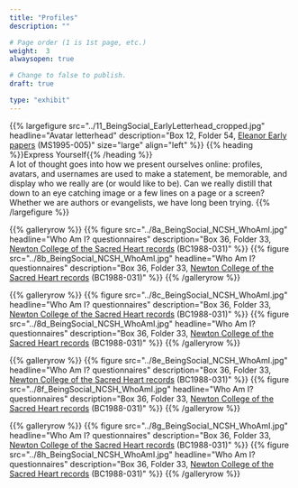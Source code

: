 ```yaml
---
title: "Profiles"
description: ""

# Page order (1 is 1st page, etc.)
weight:  3
alwaysopen: true

# Change to false to publish.
draft: true

type: "exhibit"
---
```


{{% largefigure src="../11_BeingSocial_EarlyLetterhead_cropped.jpg"
                headline="Avatar letterhead"
                description="Box 12, Folder 54, [Eleanor Early papers](https://bc-primo.hosted.exlibrisgroup.com/primo-explore/fulldisplay?docid=ALMA-BC21311150800001021&context=L&vid=bclib_new&search_scope=bcl&tab=bcl_only&lang=en_US) (MS1995-005)"
                size="large" align="left" %}}
{{% heading %}}Express Yourself{{% /heading %}}  
A lot of thought goes into how we present ourselves online: profiles, avatars, and usernames are used to make a statement, be memorable, and display who we really are (or would like to be). Can we really distill that down to an eye catching image or a few lines on a page or a screen? Whether we are authors or evangelists, we have long been trying.
{{% /largefigure %}}

{{% galleryrow %}}
{{% figure src="../8a_BeingSocial_NCSH_WhoAmI.jpg"
            headline="Who Am I? questionnaires"
            description="Box 36, Folder 33, [Newton College of the Sacred Heart records](https://bc-primo.hosted.exlibrisgroup.com/primo-explore/fulldisplay?docid=ALMA-BC21323284070001021&context=L&vid=bclib_new&search_scope=bcl&tab=bcl_only&lang=en_US) (BC1988-031)"
%}}
{{% figure src="../8b_BeingSocial_NCSH_WhoAmI.jpg"
            headline="Who Am I? questionnaires"
            description="Box 36, Folder 33, [Newton College of the Sacred Heart records](https://bc-primo.hosted.exlibrisgroup.com/primo-explore/fulldisplay?docid=ALMA-BC21323284070001021&context=L&vid=bclib_new&search_scope=bcl&tab=bcl_only&lang=en_US) (BC1988-031)"
%}}
{{% /galleryrow %}}

{{% galleryrow %}}
{{% figure src="../8c_BeingSocial_NCSH_WhoAmI.jpg"
            headline="Who Am I? questionnaires"
            description="Box 36, Folder 33, [Newton College of the Sacred Heart records](https://bc-primo.hosted.exlibrisgroup.com/primo-explore/fulldisplay?docid=ALMA-BC21323284070001021&context=L&vid=bclib_new&search_scope=bcl&tab=bcl_only&lang=en_US) (BC1988-031)"
%}}
{{% figure src="../8d_BeingSocial_NCSH_WhoAmI.jpg"
            headline="Who Am I? questionnaires"
            description="Box 36, Folder 33, [Newton College of the Sacred Heart records](https://bc-primo.hosted.exlibrisgroup.com/primo-explore/fulldisplay?docid=ALMA-BC21323284070001021&context=L&vid=bclib_new&search_scope=bcl&tab=bcl_only&lang=en_US) (BC1988-031)"
%}}
{{% /galleryrow %}}

{{% galleryrow %}}
{{% figure src="../8e_BeingSocial_NCSH_WhoAmI.jpg"
            headline="Who Am I? questionnaires"
            description="Box 36, Folder 33, [Newton College of the Sacred Heart records](https://bc-primo.hosted.exlibrisgroup.com/primo-explore/fulldisplay?docid=ALMA-BC21323284070001021&context=L&vid=bclib_new&search_scope=bcl&tab=bcl_only&lang=en_US) (BC1988-031)"
%}}
{{% figure src="../8f_BeingSocial_NCSH_WhoAmI.jpg"
            headline="Who Am I? questionnaires"
            description="Box 36, Folder 33, [Newton College of the Sacred Heart records](https://bc-primo.hosted.exlibrisgroup.com/primo-explore/fulldisplay?docid=ALMA-BC21323284070001021&context=L&vid=bclib_new&search_scope=bcl&tab=bcl_only&lang=en_US) (BC1988-031)"
%}}
{{% /galleryrow %}}

{{% galleryrow %}}
{{% figure src="../8g_BeingSocial_NCSH_WhoAmI.jpg"
            headline="Who Am I? questionnaires"
            description="Box 36, Folder 33, [Newton College of the Sacred Heart records](https://bc-primo.hosted.exlibrisgroup.com/primo-explore/fulldisplay?docid=ALMA-BC21323284070001021&context=L&vid=bclib_new&search_scope=bcl&tab=bcl_only&lang=en_US) (BC1988-031)"
%}}
{{% figure src="../8h_BeingSocial_NCSH_WhoAmI.jpg"
            headline="Who Am I? questionnaires"
            description="Box 36, Folder 33, [Newton College of the Sacred Heart records](https://bc-primo.hosted.exlibrisgroup.com/primo-explore/fulldisplay?docid=ALMA-BC21323284070001021&context=L&vid=bclib_new&search_scope=bcl&tab=bcl_only&lang=en_US) (BC1988-031)"
%}}
{{% /galleryrow %}}
